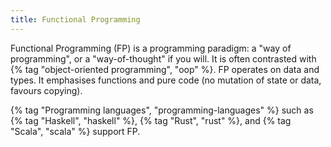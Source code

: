 ```yaml
---
title: Functional Programming
---
```


Functional Programming (FP) is a programming paradigm: a "way of programming", or a "way-of-thought" if you will. It is often contrasted with {% tag "object-oriented programming", "oop" %}. FP operates on data and types. It emphasises functions and pure code (no mutation of state or data, favours copying).

{% tag "Programming languages", "programming-languages" %} such as {% tag "Haskell", "haskell" %}, {% tag "Rust", "rust" %}, and {% tag "Scala", "scala" %} support FP.
